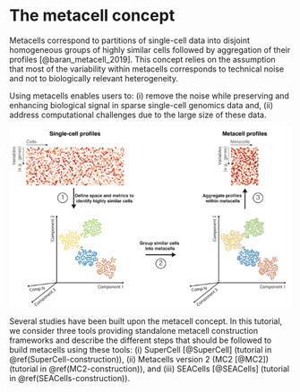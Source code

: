 # The metacell concept

Metacells correspond to partitions of single-cell data into disjoint homogeneous groups of highly similar cells followed by aggregation of their profiles [@baran_metacell_2019]. 
This concept relies on the assumption that most of the variability within metacells corresponds to technical noise and not to biologically relevant heterogeneity. 

Using metacells enables users to: (i) remove the noise while preserving and enhancing biological signal in sparse single-cell genomics data and,
(ii) address computational challenges due to the large size of these data. 

![The metacell concept.](images/figure1.png)

Several studies have been built upon the metacell concept. In this tutorial, we consider three tools providing standalone metacell construction frameworks and
describe the different steps that should be followed to build metacells using these tools: 
(i) SuperCell [@SuperCell] (tutorial in \@ref(SuperCell-construction)), (ii) Metacells version 2 (MC2 [@MC2]) (tutorial in \@ref(MC2-construction)), and (iii) SEACells [@SEACells] (tutorial in \@ref(SEACells-construction)).
